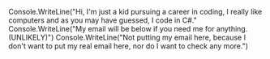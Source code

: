 Console.WriteLine("Hi, I'm just a kid pursuing a career in coding, I really like computers and as you may have guessed, I code in C#."
Console.WriteLine("My email will be below if you need me for anything. (UNLIKELY)")
Console.WriteLine("Not putting my email here, because I don't want to put my real email here, nor do I want to check any more.")

